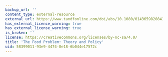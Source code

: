 ```yaml
---
backup_url: ''
content_type: external-resource
external_url: https://www.tandfonline.com/doi/abs/10.1080/01436598208419641
has_external_licence_warning: true
has_external_license_warning: true
is_broken: ''
license: https://creativecommons.org/licenses/by-nc-sa/4.0/
title: 'The Food Problem: Theory and Policy'
uid: 58399011-93e9-4474-8e18-6b044e17572c
---
```

